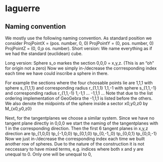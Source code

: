 # laguerre

## Naming convention
We mostly use the following naming convention.
As standard position we consider 
ProjPointX = (pos. number, 0, 0)
ProjPointY = (0, pos. number, 0)
ProjPointZ = (0, 0,p os. number).
Short version: We name everything as if we had the standard (euclidean) cube.

Long version:
Sphere s_o markes the section 0,0,0 = x,y,z. (This is an “oh”  for origin not a zero)
Now we simply in-/decrease the corrresponding
index each time we have could inscribe a sphere in there.

For example the sections where the four choosable points lie are
1,1,1 with sphere s_{1,1,1} and corresponding radius r_{1,1,1}
1,1,-1 with sphere s_{1,1,-1} and corresponding radius r_{1,1,-1}
1,-1,1 ...
-1,1,1 ...
Note that due to the list ordering implementation of GeoGebra the -1,1,1 is listed before the others.
We also denote the midpoints of the sphere inside a sector x0,y0,z0 by
M_{x0,y0,z0}

Next, for the tangentplanes we choose a similar system.
Since we have no tangent plane directly in 0,0,0 we start the naming of the tangentplanes with 1 in the corresponding direction.
Then the first 6 tangent planes in x,y,z direction are
tp_{1,0,0}
tp_{-1,0,0}
tp_{0,1,0}
tp_{0,-1,,0}
tp_{0,0,1}
tp_{0,0,-1}
Now we just in-/decrease the corresponding index each time we built another row of spheres.
Due to the nature of the construction it is not neccessary to have mixed terms, e.g. indices where both x and y are unequal to 0. Only one will be unequal to 0,